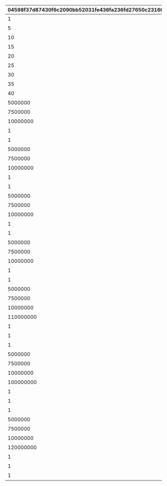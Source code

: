 |04598f37d87430f6c2090bb52031fe436fa236fd27650c2316628040339f0af6|be876ed375430bc2cdd65c0e99b8c6fb169bb8caaabb518b79867694389889ca|aaf682d1fc3526db89a22a5cd817527032571f27a49394835f2087b6f8cc32aa|41a7c7afb1bbb613731c918ecae0e5d9346bebd388d6d0a651cc817841188dc0|22901bffdae82c81d53d943a60336a04c909d04bfebf549c3f900f46e9ab3ca3|115368d4b58ba10b10dba5700d782e8b6ae36e122a43f0d3527a4d918bfc0fe7|99dbf6b022c54e92eea6430eca4da210a6a71cf481933d99039d94579389413e|62fe616e7110bb805a207b20b6005c112850978a478a98eaf1d06ce1f6281aaf|4ee62c4debc0f69d513cb84d72b420fff80927cc29e67ec1d590c5e138f9e196|8811274705195cc75fcd32e86292e3851c96af17036e931f5884dba714b44580|92319ba79f7e3bbf60f7ce92858d90ba15fda0133eb6301faf11433c7588f28a|770be2cded8a46dc6615054b5732edf3f67320db3d7ffdda55731cdce93f5ea5|
| --- | --- | --- | --- | --- | --- | --- | --- | --- | --- | --- | --- |
|1|0|1回バトルしよう|31000101|31000101|7003|0|10|3|2022/12/16 12:00:00|2022/12/23 11:59:59|1000|
|5|0|5回バトルしよう|31000102|31000102|7003|0|10|3|2022/12/16 12:00:00|2022/12/23 11:59:59|1000|
|10|0|10回バトルしよう|31000103|31000103|7003|0|10|3|2022/12/16 12:00:00|2022/12/23 11:59:59|1000|
|15|0|15回バトルしよう|31000104|31000104|7003|0|10|3|2022/12/16 12:00:00|2022/12/23 11:59:59|1000|
|20|0|20回バトルしよう|31000105|31000105|7003|0|10|3|2022/12/16 12:00:00|2022/12/23 11:59:59|1000|
|25|0|25回バトルしよう|31000106|31000106|7003|0|10|3|2022/12/16 12:00:00|2022/12/23 11:59:59|1000|
|30|0|30回バトルしよう|31000107|31000107|7003|0|10|3|2022/12/16 12:00:00|2022/12/23 11:59:59|1000|
|35|0|35回バトルしよう|31000108|31000108|7003|0|10|3|2022/12/16 12:00:00|2022/12/23 11:59:59|1000|
|40|0|40回バトルしよう|31000109|31000109|7003|0|10|3|2022/12/16 12:00:00|2022/12/23 11:59:59|1000|
|5000000|0|黒の王ジャバウォックに累積500万ダメージ与えよう|31001101|31001101|7004|3001|10|3|2022/12/16 12:00:00|2022/12/23 11:59:59|1001|
|7500000|0|黒の王ジャバウォックに累積750万ダメージ与えよう|31001102|31001102|7004|3001|10|3|2022/12/16 12:00:00|2022/12/23 11:59:59|1001|
|10000000|0|黒の王ジャバウォックに累積1000万ダメージ与えよう|31001103|31001103|7004|3001|10|3|2022/12/16 12:00:00|2022/12/23 11:59:59|1001|
|1|2500000|黒の王ジャバウォックに1度のバトルで250万ダメージ与えよう|31001111|31001111|7005|3001|11|3|2022/12/16 12:00:00|2022/12/23 11:59:59|1001|
|1|5000000|黒の王ジャバウォックに1度のバトルで500万ダメージ与えよう|31001112|31001112|7005|3001|11|3|2022/12/16 12:00:00|2022/12/23 11:59:59|1001|
|5000000|0|暴走のイノセントボウに累積500万ダメージ与えよう|31001201|31001201|7004|3002|20|3|2022/12/16 12:00:00|2022/12/23 11:59:59|1001|
|7500000|0|暴走のイノセントボウに累積750万ダメージ与えよう|31001202|31001202|7004|3002|20|3|2022/12/16 12:00:00|2022/12/23 11:59:59|1001|
|10000000|0|暴走のイノセントボウに累積1000万ダメージ与えよう|31001203|31001203|7004|3002|20|3|2022/12/16 12:00:00|2022/12/23 11:59:59|1001|
|1|2500000|暴走のイノセントボウに1度のバトルで250万ダメージ与えよう|31001211|31001211|7005|3002|21|3|2022/12/16 12:00:00|2022/12/23 11:59:59|1001|
|1|5000000|暴走のイノセントボウに1度のバトルで500万ダメージ与えよう|31001212|31001212|7005|3002|21|3|2022/12/16 12:00:00|2022/12/23 11:59:59|1001|
|5000000|0|ファントムバロンに累積500万ダメージ与えよう|31001301|31001301|7004|3003|30|3|2022/12/16 12:00:00|2022/12/23 11:59:59|1001|
|7500000|0|ファントムバロンに累積750万ダメージ与えよう|31001302|31001302|7004|3003|30|3|2022/12/16 12:00:00|2022/12/23 11:59:59|1001|
|10000000|0|ファントムバロンに累積1000万ダメージ与えよう|31001303|31001303|7004|3003|30|3|2022/12/16 12:00:00|2022/12/23 11:59:59|1001|
|1|2500000|ファントムバロンに1度のバトルで250万ダメージ与えよう|31001311|31001311|7005|3003|31|3|2022/12/16 12:00:00|2022/12/23 11:59:59|1001|
|1|5000000|ファントムバロンに1度のバトルで500万ダメージ与えよう|31001312|31001312|7005|3003|31|3|2022/12/16 12:00:00|2022/12/23 11:59:59|1001|
|5000000|0|テンタパスに累積500万ダメージ与えよう|31001401|31001401|7004|3004|40|3|2022/12/16 12:00:00|2022/12/23 11:59:59|1001|
|7500000|0|テンタパスに累積750万ダメージ与えよう|31001402|31001402|7004|3004|40|3|2022/12/16 12:00:00|2022/12/23 11:59:59|1001|
|10000000|0|テンタパスに累積1000万ダメージ与えよう|31001403|31001403|7004|3004|40|3|2022/12/16 12:00:00|2022/12/23 11:59:59|1001|
|1|2500000|テンタパスに1度のバトルで250万ダメージ与えよう|31001411|31001411|7005|3004|41|3|2022/12/16 12:00:00|2022/12/23 11:59:59|1001|
|1|5000000|テンタパスに1度のバトルで500万ダメージ与えよう|31001412|31001412|7005|3004|41|3|2022/12/16 12:00:00|2022/12/23 11:59:59|1001|
|5000000|0|ゴウシンに累積500万ダメージ与えよう|31002101|31002101|7004|3005|10|3|2022/12/16 12:00:00|2022/12/23 11:59:59|1002|
|7500000|0|ゴウシンに累積750万ダメージ与えよう|31002102|31002102|7004|3005|10|3|2022/12/16 12:00:00|2022/12/23 11:59:59|1002|
|10000000|0|ゴウシンに累積1000万ダメージ与えよう|31002103|31002103|7004|3005|10|3|2022/12/16 12:00:00|2022/12/23 11:59:59|1002|
|110000000|0|ゴウシンに累積1億1000万ダメージ与えよう|31002104|31002104|7004|3005|10|3|2022/12/16 12:00:00|2022/12/23 11:59:59|1002|
|1|2500000|ゴウシンに1度のバトルで250万ダメージ与えよう|31002111|31002111|7005|3005|11|3|2022/12/16 12:00:00|2022/12/23 11:59:59|1002|
|1|5000000|ゴウシンに1度のバトルで500万ダメージ与えよう|31002112|31002112|7005|3005|11|3|2022/12/16 12:00:00|2022/12/23 11:59:59|1002|
|1|22000000|ゴウシンに1度のバトルで2200万ダメージ与えよう|31002113|31002113|7005|3005|11|3|2022/12/16 12:00:00|2022/12/23 11:59:59|1002|
|5000000|0|アルマ＆オラムに累積500万ダメージ与えよう|31003101|31003101|7004|3006|10|3|2022/12/16 12:00:00|2022/12/23 11:59:59|1003|
|7500000|0|アルマ＆オラムに累積750万ダメージ与えよう|31003102|31003102|7004|3006|10|3|2022/12/16 12:00:00|2022/12/23 11:59:59|1003|
|10000000|0|アルマ＆オラムに累積1000万ダメージ与えよう|31003103|31003103|7004|3006|10|3|2022/12/16 12:00:00|2022/12/23 11:59:59|1003|
|100000000|0|アルマ＆オラムに累積1億ダメージ与えよう|31003104|31003104|7004|3006|10|3|2022/12/16 12:00:00|2022/12/23 11:59:59|1003|
|1|2500000|アルマ＆オラムに1度のバトルで250万ダメージ与えよう|31003111|31003111|7005|3006|11|3|2022/12/16 12:00:00|2022/12/23 11:59:59|1003|
|1|5000000|アルマ＆オラムに1度のバトルで500万ダメージ与えよう|31003112|31003112|7005|3006|11|3|2022/12/16 12:00:00|2022/12/23 11:59:59|1003|
|1|20000000|アルマ＆オラムに1度のバトルで2000万ダメージ与えよう|31003113|31003113|7005|3006|11|3|2022/12/16 12:00:00|2022/12/23 11:59:59|1003|
|5000000|0|なかよしX＆名もなき芸術に累積500万ダメージ与えよう|31003201|31003201|7004|3007|20|3|2022/12/16 12:00:00|2022/12/23 11:59:59|1003|
|7500000|0|なかよしX＆名もなき芸術に累積750万ダメージ与えよう|31003202|31003202|7004|3007|20|3|2022/12/16 12:00:00|2022/12/23 11:59:59|1003|
|10000000|0|なかよしX＆名もなき芸術に累積1000万ダメージ与えよう|31003203|31003203|7004|3007|20|3|2022/12/16 12:00:00|2022/12/23 11:59:59|1003|
|120000000|0|なかよしX＆名もなき芸術に累積1億2000万ダメージ与えよう|31003204|31003204|7004|3007|20|3|2022/12/16 12:00:00|2022/12/23 11:59:59|1003|
|1|2500000|なかよしX＆名もなき芸術に1度のバトルで250万ダメージ与えよう|31003211|31003211|7005|3007|21|3|2022/12/16 12:00:00|2022/12/23 11:59:59|1003|
|1|5000000|なかよしX＆名もなき芸術に1度のバトルで500万ダメージ与えよう|31003212|31003212|7005|3007|21|3|2022/12/16 12:00:00|2022/12/23 11:59:59|1003|
|1|24000000|なかよしX＆名もなき芸術に1度のバトルで2400万ダメージ与えよう|31003213|31003213|7005|3007|21|3|2022/12/16 12:00:00|2022/12/23 11:59:59|1003|